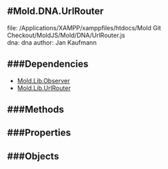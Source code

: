 
#Mold.DNA.UrlRouter
---------------------------------------

file: /Applications/XAMPP/xamppfiles/htdocs/Mold Git Checkout/MoldJS/Mold/DNA/UrlRouter.js  
dna: dna
author: Jan Kaufmann

	




###Dependencies
--------------

* [Mold.Lib.Observer](../../Mold/Lib/Observer.md) 
* [Mold.Lib.UrlRouter](../../Mold/Lib/UrlRouter.md) 



   
###Methods
--------------

   
###Properties
-------------

   
###Objects
------------


		
